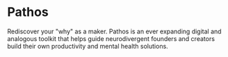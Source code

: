 # Pathos
Rediscover your "why" as a maker. Pathos is an ever expanding digital and analogous toolkit that helps guide neurodivergent founders and creators build their own productivity and mental health solutions.
